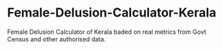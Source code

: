 # Female-Delusion-Calculator-Kerala
Female Delusion Calculator of Kerala baded on real metrics from Govt Census and other authorised data.
